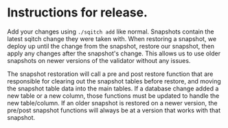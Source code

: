 # Instructions for release.

Add your changes using `./sqitch add` like normal. Snapshots contain the latest sqitch change they were taken with. When restoring a snapshot, we deploy up until the change from the snapshot, restore our snapshot, then apply any changes after the snapshot's change. This allows us to use older snapshots on newer versions of the validator without any issues.

The snapshot restoration will call a pre and post restore function that are responsible for clearing out the snapshot tables before restore, and moving the snapshot table data into the main tables. If a database change added a new table or a new column, those functions must be updated to handle the new table/column. If an older snapshot is restored on a newer version, the pre/post snapshot functions will always be at a version that works with that snapshot.
